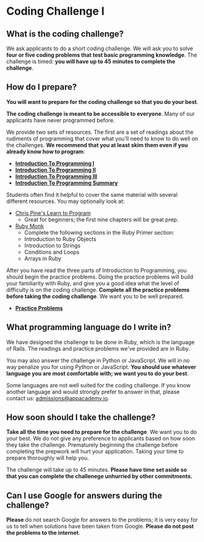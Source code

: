 # Coding Challenge I

## What is the coding challenge?

We ask applicants to do a short coding challenge. We will ask you to
solve **four or five coding problems that test basic programming
knowledge**. The challenge is timed: **you will have up to 45 minutes
to complete the challenge**.

## How do I prepare?

**You will want to prepare for the coding challenge so that you do
your best**.

**The coding challenge is meant to be accessible to everyone**. Many
of our applicants have never programmed before.

We provide two sets of resources. The first are a set of readings
about the rudiments of programming that cover what you'll need to know
to do well on the challenges. **We recommend that you at least skim
them even if you already know how to program**:

* **[Introduction To Programming I][intro-to-programming-1]**
* **[Introduction To Programming II][intro-to-programming-2]**
* **[Introduction To Programming III][intro-to-programming-3]**
* **[Introduction To Programming Summary][intro-to-programming-summary]**

[intro-to-programming-1]: ./introduction-to-programming-1.md
[intro-to-programming-2]: ./introduction-to-programming-2.md
[intro-to-programming-3]: ./introduction-to-programming-3.md
[intro-to-programming-summary]: ./introduction-to-programming-summary.md

Students often find it helpful to cover the same material with several
different resources. You may optionally look at:

* [Chris Pine's Learn to Program][chris-pine]
    * Great for beginners; the first nine chapters will be great prep.
* [Ruby Monk][ruby-monk]
    * Complete the following sections in the Ruby Primer section:
    * Introduction to Ruby Objects
    * Introduction to Strings
    * Conditions and Loops
    * Arrays in Ruby

[chris-pine]: http://filepi.com/i/kF0llED
[ruby-monk]: https://rubymonk.com/learning/books/1-ruby-primer

After you have read the three parts of Introduction to Programming,
you should begin the practice problems. Doing the practice problems
will build your familiarity with Ruby, and give you a good idea what
the level of difficulty is on the coding challenge. **Complete all the
practice problems before taking the coding challenge**. We want you to
be well prepared.

* **[Practice Problems][practice-problems]**

[practice-problems]: ./practice-problems.md

## What programming language do I write in?

We have designed the challenge to be done in Ruby, which is the
language of Rails. The readings and practice problems we've provided
are in Ruby.

You may also answer the challenge in Python or JavaScript. We will in
no way penalize you for using Python or JavaScript. **You should use
whatever language you are most comfortable with; we want you to do
your best**.

Some languages are not well suited for the coding challenge. If you
know another language and would strongly prefer to answer in that,
please contact us: [admissions@appacademy.io][admissions].

[admissions]: mailto:admissions@appacademy.io

## How soon should I take the challenge?

**Take all the time you need to prepare for the challenge**. We want
you to do your best. We do not give any preference to applicants based
on how soon they take the challenge. Prematurely beginning the
challenge before completing the prepwork will hurt your
application. Taking your time to prepare thoroughly will help you.

The challenge will take up to 45 minutes. **Please have time set aside
so that you can complete the challenege unhurried by other
commitments.**

## Can I use Google for answers during the challenge?

**Please** do not search Google for answers to the problems; it is
very easy for us to tell when solutions have been taken from Google.
**Please do not post the problems to the internet**.

